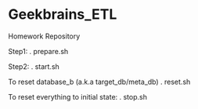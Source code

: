# Geekbrains_ETL
Homework Repository

Step1:
. prepare.sh

Step2:
. start.sh

To reset database_b (a.k.a target_db/meta_db)
. reset.sh

To reset everything to initial state:
. stop.sh
